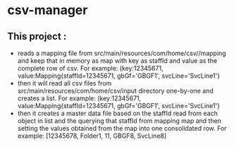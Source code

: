# csv-manager
## This project :
* reads a mapping file from src/main/resources/com/home/csv//mapping and keep that in memory as map with key as staffId
and value as the complete row of csv. For example: (key:12345671, value:Mapping{staffId=12345671, gbGf='GBGF1', svcLine='SvcLine1'}
* then it will read all csv files from src/main/resources/com/home/csv/input directory one-by-one and creates a list.
For example: (key:12345671, value:Mapping{staffId=12345671, gbGf='GBGF1', svcLine='SvcLine1'}
* then it creates a master data file based on the staffId read from each object in list and the querying that staffId
from mapping map and then setting the values obtained from the map into one consolidated row. For example: [12345678, Folder1, 11, GBGF8, SvcLine8]
